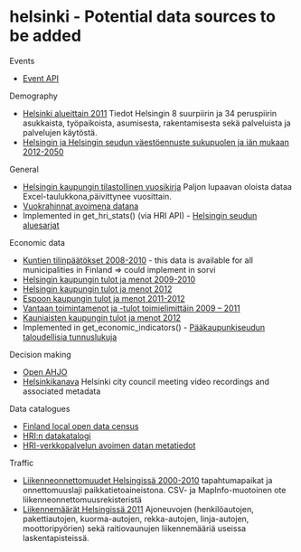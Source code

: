 helsinki - Potential data sources to be added
==========

Events
* [Event API](http://api.hel.fi/linkedevents/v0.1/)

Demography
* [Helsinki alueittain 2011](http://www.hri.fi/fi/data/helsinki-alueittain-2011-taulukot/) Tiedot Helsingin 8 suurpiirin ja 34 peruspiirin asukkaista, työpaikoista, asumisesta, rakentamisesta sekä palveluista ja palvelujen käytöstä.
* [Helsingin ja Helsingin seudun väestöennuste sukupuolen ja iän mukaan 2012-2050](http://www.hri.fi/fi/data/helsingin-ja-helsingin-seudun-vaestoennuste-sukupuolen-ja-ian-mukaan-2012-2050/)

General 
* [Helsingin kaupungin tilastollinen vuosikirja](http://www.hel2.fi/tietokeskus/data/helsingin_kaupungin_tilastollinen_vuosikirja_2009/index.html) Paljon lupaavan oloista dataa Excel-taulukkona,päivittynee vuosittain.  
* [Vuokrahinnat avoimena datana](http://valtioneuvosto.fi/ajankohtaista/tiedotteet/tiedote/fi.jsp?oid=357198)
* Implemented in get_hri_stats() (via HRI API) - [Helsingin seudun aluesarjat](http://www.aluesarjat.fi/)

Economic data
* [Kuntien tilinpäätökset 2008-2010](http://www.hri.fi/fi/data/kuntien-tilinpaatokset-2008-2010/) - this data is available for all municipalities in Finland => could implement in sorvi
* [Helsingin kaupungin tulot ja menot 2009-2010](http://www.hri.fi/fi/data/helsingin-kaupunki-tulot-ja-menot-2009-ja-2010/)  
* [Helsingin kaupungin tulot ja menot 2012]( http://www.hri.fi/fi/data/helsingin-kaupungin-tulot-ja-menot/)  
* [Espoon kaupungin tulot ja menot 2011-2012](http://www.hri.fi/fi/data/espoon-kaupungin-tulot-ja-menot/)
* [Vantaan toimintamenot ja -tulot toimielimittäin 2009 – 2011](http://www.hri.fi/fi/data/vantaan-toimintamenot-ja-tulot-toimielimittain-2009-2011/) 
* [Kauniaisten kaupungin tulot ja menot 2012](http://www.hri.fi/fi/data/kauniaisten-kaupungin-tulot-ja-menot/)
* Implemented in get_economic_indicators() - [Pääkaupunkiseudun taloudellisia tunnuslukuja](http://www.hri.fi/fi/data/paakaupunkiseudun-kuntien-taloudellisia-tunnuslukuja/)  

Decision making
* [Open AHJO](http://dev.hel.fi/apis/openahjo)
* [Helsinkikanava](http://open.helsinkikanava.fi/) Helsinki city council meeting video recordings and associated metadata

Data catalogues
* [Finland local open data census](http://fi-city.census.okfn.org/)
* [HRI:n datakatalogi](http://www.hri.fi/fi/data-haku/)  
* [HRI-verkkopalvelun avoimen datan metatiedot](http://www.hri.fi/fi/data/hri-verkkopalvelun-avoimen-datan-metatiedot)

Traffic
* [Liikenneonnettomuudet Helsingissä 2000-2010](http://www.hri.fi/fi/data/liikenneonnettomuudet-helsingissa-2000-2010) tapahtumapaikat ja onnettomuuslaji paikkatietoaineistona. CSV- ja MapInfo-muotoinen ote liikenneonnettomuusrekisteristä
* [Liikennemäärät Helsingissä 2011](http://www.hri.fi/fi/data/liikennemaarat-helsingissa-2011) Ajoneuvojen (henkilöautojen, pakettiautojen, kuorma-autojen, rekka-autojen, linja-autojen, moottoripyörien) sekä raitiovaunujen liikennemääriä useissa laskentapisteissä.